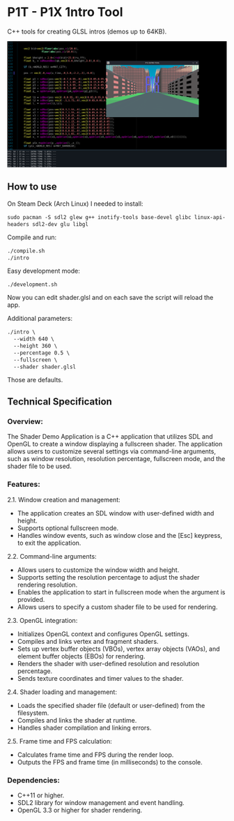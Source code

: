 # P1T - P1X 1ntro Tool

C++ tools for creating GLSL intros (demos up to 64KB).

![Development Screenshot](screen-dev.png)

## How to use

On Steam Deck (Arch Linux) I needed to install:
```
sudo pacman -S sdl2 glew g++ inotify-tools base-devel glibc linux-api-headers sdl2-dev glu libgl
```

Compile and run:
```
./compile.sh
./intro
```

Easy development mode:
```
./development.sh
```
Now you can edit shader.glsl and on each save the script will reload the app.

Additional parameters:
```
./intro \
  --width 640 \
  --height 360 \
  --percentage 0.5 \
  --fullscreen \
  --shader shader.glsl
```

Those are defaults.

## Technical Specification

### Overview:

The Shader Demo Application is a C++ application that utilizes SDL and OpenGL to create a window displaying a fullscreen shader. The application allows users to customize several settings via command-line arguments, such as window resolution, resolution percentage, fullscreen mode, and the shader file to be used.

### Features:

2.1. Window creation and management:

* The application creates an SDL window with user-defined width and height.
* Supports optional fullscreen mode.
* Handles window events, such as window close and the [Esc] keypress, to exit the application.

2.2. Command-line arguments:

* Allows users to customize the window width and height.
* Supports setting the resolution percentage to adjust the shader rendering resolution.
* Enables the application to start in fullscreen mode when the argument is provided.
* Allows users to specify a custom shader file to be used for rendering.

2.3. OpenGL integration:

* Initializes OpenGL context and configures OpenGL settings.
* Compiles and links vertex and fragment shaders.
* Sets up vertex buffer objects (VBOs), vertex array objects (VAOs), and element buffer objects (EBOs) for rendering.
* Renders the shader with user-defined resolution and resolution percentage.
* Sends texture coordinates and timer values to the shader.

2.4. Shader loading and management:

* Loads the specified shader file (default or user-defined) from the filesystem.
* Compiles and links the shader at runtime.
* Handles shader compilation and linking errors.

2.5. Frame time and FPS calculation:

* Calculates frame time and FPS during the render loop.
* Outputs the FPS and frame time (in milliseconds) to the console.

### Dependencies:

* C++11 or higher.
* SDL2 library for window management and event handling.
* OpenGL 3.3 or higher for shader rendering.
